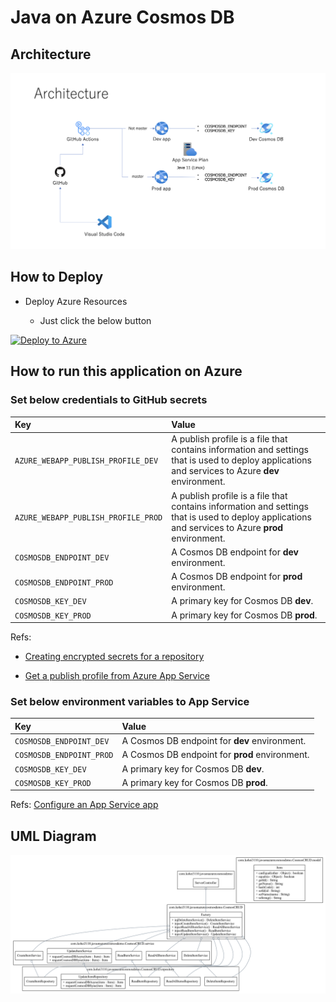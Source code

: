 # Java on Azure Cosmos DB

## Architecture

<img src="images/architecture.png" />

## How to Deploy

- Deploy Azure Resources

    - Just click the below button

[![Deploy to Azure](https://aka.ms/deploytoazurebutton)](https://portal.azure.com/#create/Microsoft.Template/uri/https%3A%2F%2Fraw.githubusercontent.com%2Fkohei3110%2FJavaOnAzure-CosmosDB%2Fmaster%2Fazure%2Ftemplate.json)

## How to run this application on Azure

###  Set below credentials to GitHub secrets

| Key | Value |
| :--- | :--- |
| `AZURE_WEBAPP_PUBLISH_PROFILE_DEV` | A publish profile is a file that contains information and settings that is used to deploy applications and services to Azure **dev** environment. |
| `AZURE_WEBAPP_PUBLISH_PROFILE_PROD` | A publish profile is a file that contains information and settings that is used to deploy applications and services to Azure **prod** environment. |
| `COSMOSDB_ENDPOINT_DEV` | A Cosmos DB endpoint for **dev** environment. |
| `COSMOSDB_ENDPOINT_PROD` | A Cosmos DB endpoint for **prod** environment. |
| `COSMOSDB_KEY_DEV` | A primary key for Cosmos DB **dev**. |
| `COSMOSDB_KEY_PROD` | A primary key for Cosmos DB **prod**. |

Refs: 

* [Creating encrypted secrets for a repository](https://docs.github.com/en/actions/security-guides/encrypted-secrets#creating-encrypted-secrets-for-a-repository)

* [Get a publish profile from Azure App Service](https://docs.microsoft.com/en-us/visualstudio/azure/how-to-get-publish-profile-from-azure-app-service?view=vs-2022)


### Set below environment variables to App Service

| Key | Value |
| :--- | :--- |
| `COSMOSDB_ENDPOINT_DEV` | A Cosmos DB endpoint for **dev** environment. |
| `COSMOSDB_ENDPOINT_PROD` | A Cosmos DB endpoint for **prod** environment. |
| `COSMOSDB_KEY_DEV` | A primary key for Cosmos DB **dev**. |
| `COSMOSDB_KEY_PROD` | A primary key for Cosmos DB **prod**. |

Refs: [Configure an App Service app](https://docs.microsoft.com/en-us/azure/app-service/configure-common?tabs=portal)

## UML Diagram

<img src="images/javaonazurecosmosdemo.urm.png" />